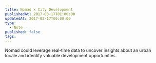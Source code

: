 ```yaml
---
title: Nomad x City Development
publishedAt: 2017-03-17T01:00:00
updatedAt: 2017-03-17T00:00:00
type:
  - Note
published: false
tags:
---
```

Nomad could leverage real-time data to uncover insights about an urban locale and identify valuable development opportunities.